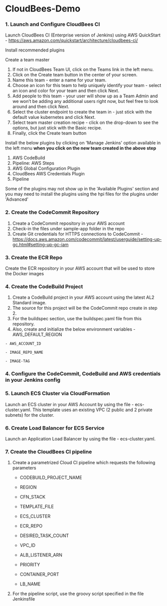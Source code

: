 # CloudBees-Demo

### 1. Launch and Configure CloudBees CI

Launch CloudBees CI (Enterprise version of Jenkins) using AWS QuickStart - https://aws.amazon.com/quickstart/architecture/cloudbees-ci/

Install recommended plugins 

Create a team master 
 1. If not in CloudBees Team UI, click on the Teams link in the left menu.
 2. Click on the Create team button in the center of your screen.
 3. Name this team - enter a name for your team. 
 4. Choose an icon for this team to help uniquely identify your team - select an icon and color for your team and then click Next.
 5. Add people to this team - your user will show up as a Team Admin and we won’t be adding any additional users right now, but feel free to look around and then click Next.
 6. Select the cluster endpoint to create the team in - just stick with the default value kubernetes and click Next.
 7. Select team master creation recipe - click on the drop-down to see the options, but just stick with the Basic recipe.
 8. Finally, click the Create team button

Install the below plugins by clicking on 'Manage Jenkins' option available in the left menu **when you click on the new team created in the above step**
 1. AWS CodeBuild 
 2. Pipeline: AWS Steps 
 3. AWS Global Configuration Plugin
 4. CloudBees AWS Credentials Plugin
 5. Pipeline

Some of the plugins may not show up in the 'Available Plugins' section and you may need to install the plugins using the hpi files for the plugins under 'Advanced'

### 2. Create the CodeCommit Repository
  1. Create a CodeCommit repository in your AWS account 
  2. Check-in the files under sample-app folder in the repo
  3. Create Git credentials for HTTPS connections to CodeCommit - https://docs.aws.amazon.com/codecommit/latest/userguide/setting-up-gc.html#setting-up-gc-iam

### 3. Create the ECR Repo 
Create the ECR repository in your AWS account that will be used to store the Docker images 

### 4. Create the CodeBuild Project
  1. Create a CodeBuild project in your AWS account using the latest AL2 Standard image. 
  2. The source for this project will be the CodeCommit repo create in step 2. 
  3. For the buildspec section, use the buildspec.yaml file from this repository. 
  4. Also, create and initialize the below environment variables 
    - AWS_DEFAULT_REGION 

    - AWS_ACCOUNT_ID

    - IMAGE_REPO_NAME

    - IMAGE-TAG 

### 4. Configure the CodeCommit, CodeBuild and AWS credentials in your Jenkins config 

### 5. Launch ECS Cluster via CloudFormation
Launch an ECS cluster in your AWS Account by using the file - ecs-cluster.yaml. This template uses an existing VPC (2 public and 2 private subnets) for the cluster. 

### 6. Create Load Balancer for ECS Service 
Launch an Application Load Balancer by using the file - ecs-cluster.yaml.

### 7. Create the CloudBees CI pipeline 
 1. Create a parametrized Cloud CI pipeline which requests the following parameters
    - CODEBUILD_PROJECT_NAME

    - REGION

    - CFN_STACK

    - TEMPLATE_FILE

    - ECS_CLUSTER

    - ECR_REPO 

    - DESIRED_TASK_COUNT 

    - VPC_ID 

    - ALB_LISTENER_ARN 

    - PRIORITY 

    - CONTAINER_PORT 

    - LB_NAME 

  2. For the pipeline script, use the groovy script specified in the file Jenkinsfile

